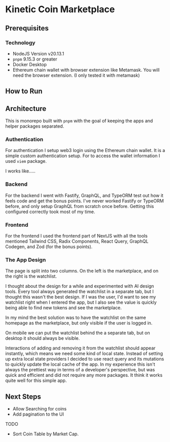 # Kinetic Coin Marketplace

## Prerequisites

### Technology

* NodeJS Version v20.13.1
* `pnpm` 9.15.3 or greater
* Docker Desktop
* Ethereum chain wallet with browser extension like Metamask. You will need the browser extension. (I only tested it with metamask)


## How to Run



## Architecture
This is monorepo built with `pnpm` with the goal of keeping the apps and helper packages separated.

### Authentication

For authentication I setup web3 login using the Ethereum chain wallet. It is a simple custom authentication setup.
For to access the wallet information I used `viem` package.

I works like.....


### Backend

For the backend I went with Fastify, GraphQL, and TypeORM test out how it feels code and get the bonus points.
I've never worked Fastify or TypeORM before, and only setup GraphQL from scratch once before. Getting this configured correctly took most of my time.



### Frontend

For the frontend I used the frontend part of NextJS with all the tools mentioned Tailwind CSS, Radix Components, React Query, GraphQL Codegen, and Zod (for the bonus points).


### The App Design

The page is split into two columns. On the left is the marketplace, and on the right is the watchlist.

I thought about the design for a while and experimented with AI design tools. Every tool always generated the watchlist in a separate tab, but I thought this wasn't the best design. If I was the user, I'd want to see my watchlist right when I entered the app, but I also see the value is quickly being able to find new tokens and see the marketplace.

In my mind the best solution was to have the watchlist on the same homepage as the marketplace, but only visible if the user is logged in.

On mobile we can put the watchlist behind the a separate tab, but on desktop it should always be visible.

Interactions of adding and removing it from the watchlist should appear instantly, which means we need some kind of local state.
Instead of setting up extra local state providers I decided to use react query and its mutations to quickly update the local cache of the app. In my experience this isn't always the prettiest way in terms of a developer's perspective, but was quick and efficient and did not require any more packages. It think it works quite well for this simple app.


## Next Steps
* Allow Searching for coins
* Add pagination to the UI


TODO

* Sort Coin Table by Market Cap.
